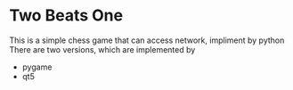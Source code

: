 # Two Beats One
This is a simple chess game that can access network, impliment by python
There are two versions, which are implemented by
* pygame
* qt5
